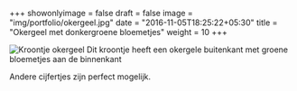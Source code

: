 +++
showonlyimage = false
draft = false
image = "img/portfolio/okergeel.jpg"
date = "2016-11-05T18:25:22+05:30"
title = "Okergeel met donkergroene bloemetjes"
weight = 10
+++
<!--more-->
![Kroontje okergeel][1]
Dit kroontje heeft een okergele buitenkant met groene bloemetjes aan de binnenkant

Andere cijfertjes zijn perfect mogelijk.

[1]: /img/portfolio/okergeel.jpg
